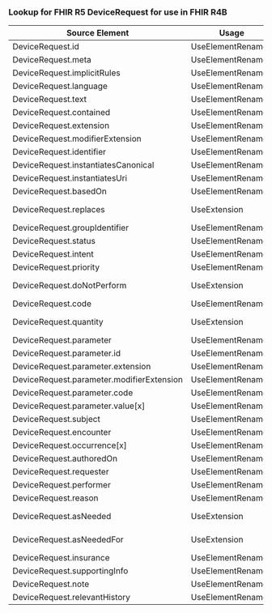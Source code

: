 ### Lookup for FHIR R5 DeviceRequest for use in FHIR R4B

| Source Element | Usage | Target |
| -------------- | ----- | ------ |
| DeviceRequest.id | UseElementRenamed | DeviceRequest.id |
| DeviceRequest.meta | UseElementRenamed | DeviceRequest.meta |
| DeviceRequest.implicitRules | UseElementRenamed | DeviceRequest.implicitRules |
| DeviceRequest.language | UseElementRenamed | DeviceRequest.language |
| DeviceRequest.text | UseElementRenamed | DeviceRequest.text |
| DeviceRequest.contained | UseElementRenamed | DeviceRequest.contained |
| DeviceRequest.extension | UseElementRenamed | DeviceRequest.extension |
| DeviceRequest.modifierExtension | UseElementRenamed | DeviceRequest.modifierExtension |
| DeviceRequest.identifier | UseElementRenamed | DeviceRequest.identifier |
| DeviceRequest.instantiatesCanonical | UseElementRenamed | DeviceRequest.instantiatesCanonical |
| DeviceRequest.instantiatesUri | UseElementRenamed | DeviceRequest.instantiatesUri |
| DeviceRequest.basedOn | UseElementRenamed | DeviceRequest.basedOn |
| DeviceRequest.replaces | UseExtension | http://hl7.org/fhir/5.0/StructureDefinition/extension-DeviceRequest.replaces |
| DeviceRequest.groupIdentifier | UseElementRenamed | DeviceRequest.groupIdentifier |
| DeviceRequest.status | UseElementRenamed | DeviceRequest.status |
| DeviceRequest.intent | UseElementRenamed | DeviceRequest.intent |
| DeviceRequest.priority | UseElementRenamed | DeviceRequest.priority |
| DeviceRequest.doNotPerform | UseExtension | http://hl7.org/fhir/5.0/StructureDefinition/extension-DeviceRequest.doNotPerform |
| DeviceRequest.code | UseElementRenamed | DeviceRequest.code[x] |
| DeviceRequest.quantity | UseExtension | http://hl7.org/fhir/5.0/StructureDefinition/extension-DeviceRequest.quantity |
| DeviceRequest.parameter | UseElementRenamed | DeviceRequest.parameter |
| DeviceRequest.parameter.id | UseElementRenamed | DeviceRequest.parameter.id |
| DeviceRequest.parameter.extension | UseElementRenamed | DeviceRequest.parameter.extension |
| DeviceRequest.parameter.modifierExtension | UseElementRenamed | DeviceRequest.parameter.modifierExtension |
| DeviceRequest.parameter.code | UseElementRenamed | DeviceRequest.parameter.code |
| DeviceRequest.parameter.value[x] | UseElementRenamed | DeviceRequest.parameter.value[x] |
| DeviceRequest.subject | UseElementRenamed | DeviceRequest.subject |
| DeviceRequest.encounter | UseElementRenamed | DeviceRequest.encounter |
| DeviceRequest.occurrence[x] | UseElementRenamed | DeviceRequest.occurrence[x] |
| DeviceRequest.authoredOn | UseElementRenamed | DeviceRequest.authoredOn |
| DeviceRequest.requester | UseElementRenamed | DeviceRequest.requester |
| DeviceRequest.performer | UseElementRenamed | DeviceRequest.performer |
| DeviceRequest.reason | UseElementRenamed | DeviceRequest.reasonCode |
| DeviceRequest.asNeeded | UseExtension | http://hl7.org/fhir/5.0/StructureDefinition/extension-DeviceRequest.asNeeded |
| DeviceRequest.asNeededFor | UseExtension | http://hl7.org/fhir/5.0/StructureDefinition/extension-DeviceRequest.asNeededFor |
| DeviceRequest.insurance | UseElementRenamed | DeviceRequest.insurance |
| DeviceRequest.supportingInfo | UseElementRenamed | DeviceRequest.supportingInfo |
| DeviceRequest.note | UseElementRenamed | DeviceRequest.note |
| DeviceRequest.relevantHistory | UseElementRenamed | DeviceRequest.relevantHistory |
